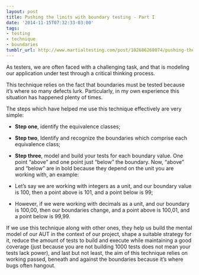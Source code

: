 ```yaml
---
layout: post
title: Pushing the limits with boundary testing - Part I
date: '2014-11-15T07:32:33-03:00'
tags:
- testing
- technique
- boundaries
tumblr_url: http://www.martialtesting.com/post/102686268074/pushing-the-limits-with-boundary-testing-part-i
---
```

As testers, we are often faced with a challenging task, and that is modeling our application under test through a critical thinking process.

This technique relies on the fact that boundaries must be tested because it’s where so many defects lurk. Particularly, in my own experience this situation has happened plenty of times.

The steps which have helped me use this technique effectively are very simple:

- **Step one**, identify the equivalence classes;
- **Step two**, Identify and recognize the boundaries which comprise each equivalence class;
- **Step three**, model and build your tests for each boundary value. One point “above” and one point just “below” the boundary.
Now, “above” and “below” are in bold because they depend on the unit you are working with, an example:

- Let’s say we are working with integers as a unit, and our boundary value is 100, then a point above is 101, and a point below is 99;
- However, if we were working with decimals as a unit, and our boundary is 100,00, then our boundaries change, and a point above is 100,01, and a point below is 99,99.

If we use this technique along with other ones, they help us build the mental model of our AUT in the context of our project, shape a suitable strategy for it, reduce the amount of tests to build and execute while maintaining a good coverage (just because you are not building 1000 tests does not mean your tests lack power), and last but not least, the aim of this technique relies on working passed, beneath and against the boundaries because it’s where bugs often hangout.

